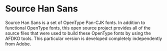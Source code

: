 # Source Han Sans
Source Han Sans is a set of OpenType Pan-CJK fonts. In addition to functional OpenType fonts, this open source project provides all of the source files that were used to build these OpenType fonts by using the AFDKO tools.
This particular version is developed completely independently from Adobe.
